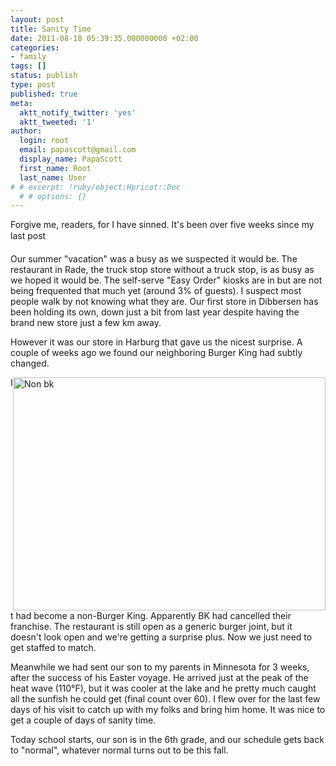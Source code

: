 ```yaml
---
layout: post
title: Sanity Time
date: 2011-08-18 05:39:35.000000000 +02:00
categories:
- family
tags: []
status: publish
type: post
published: true
meta:
  aktt_notify_twitter: 'yes'
  aktt_tweeted: '1'
author:
  login: root
  email: papascott@gmail.com
  display_name: PapaScott
  first_name: Root
  last_name: User
# # excerpt: !ruby/object:Hpricot::Doc
  # # options: {}
---
```

<p>Forgive me, readers, for I have sinned. It's been over five weeks since my last post</p>
<p>Our summer "vacation" was a busy as we suspected it would be. The restaurant in Rade, the truck stop store without a truck stop, is as busy as we hoped it would be. The self-serve "Easy Order" kiosks are in but are not being frequented that much yet (around 3% of guests). I suspect most people walk by not knowing what they are. Our first store in Dibbersen has been holding its own, down just a bit from last year despite having the brand new store just a few km away. </p>
<p>However it was our store in Harburg that gave us the nicest surprise. A couple of weeks ago we found our neighboring Burger King had subtly changed.</p>
<p><img src="http://www.papascott.de/wordpress/wp-content/uploads/2011/08/non-bk.jpg" alt="Non bk" border="0" width="500" height="373" style="float:right;" /></p>
<p>It had become a non-Burger King. Apparently BK had cancelled their franchise. The restaurant is still open as a generic burger joint, but it doesn't look open and we're getting a surprise plus. Now we just need to get staffed to match.</p>
<p>Meanwhile we had sent our son to my parents in Minnesota for 3 weeks, after the success of his Easter voyage. He arrived just at the peak of the heat wave (110°F), but it was cooler at the lake and he pretty much caught all the sunfish he could get (final count over 60). I flew over for the last few days of his visit to catch up with my folks and bring him home. It was nice to get a couple of days of sanity time. </p>
<p>Today school starts, our son is in the 6th grade, and our schedule gets back to "normal", whatever normal turns out to be this fall.</p>
